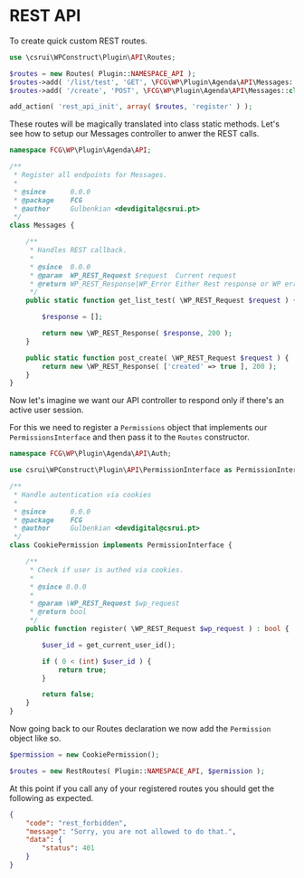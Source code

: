 # REST API

To create quick custom REST routes.

```php
use \csrui\WPConstruct\Plugin\API\Routes;

$routes = new Routes( Plugin::NAMESPACE_API );
$routes->add( '/list/test', 'GET', \FCG\WP\Plugin\Agenda\API\Messages::class );
$routes->add( '/create', 'POST', \FCG\WP\Plugin\Agenda\API\Messages::class );

add_action( 'rest_api_init', array( $routes, 'register' ) );
```

These routes will be magically translated into class static methods.
Let's see how to setup our Messages controller to anwer the REST calls.

```php
namespace FCG\WP\Plugin\Agenda\API;

/**
 * Register all endpoints for Messages.
 *
 * @since      0.0.0
 * @package    FCG
 * @author     Gulbenkian <devdigital@csrui.pt>
 */
class Messages {

	/**
	 * Handles REST callback.
	 *
	 * @since  0.0.0
	 * @param  WP_REST_Request $request  Current request
	 * @return WP_REST_Response|WP_Error Either Rest response or WP error
	 */
	public static function get_list_test( \WP_REST_Request $request ) {

		$response = [];

		return new \WP_REST_Response( $response, 200 );
	}

	public static function post_create( \WP_REST_Request $request ) {
		return new \WP_REST_Response( ['created' => true ], 200 );
	}
}
```

Now let's imagine we want our API controller to respond only if there's an active user session.

For this we need to register a `Permissions` object that implements our `PermissionsInterface` and then pass it to the `Routes` constructor.

```php
namespace FCG\WP\Plugin\Agenda\API\Auth;

use csrui\WPConstruct\Plugin\API\PermissionInterface as PermissionInterface;

/**
 * Handle autentication via cookies
 *
 * @since      0.0.0
 * @package    FCG
 * @author     Gulbenkian <devdigital@csrui.pt>
 */
class CookiePermission implements PermissionInterface {

	/**
	 * Check if user is authed via cookies.
	 *
	 * @since 0.0.0
	 *
	 * @param \WP_REST_Request $wp_request
	 * @return bool
	 */
	public function register( \WP_REST_Request $wp_request ) : bool {

		$user_id = get_current_user_id();

		if ( 0 < (int) $user_id ) {
			return true;
		}

		return false;
	}
}
```

Now going back to our Routes declaration we now add the `Permission` object like so.

```php
$permission = new CookiePermission();

$routes = new RestRoutes( Plugin::NAMESPACE_API, $permission );
```

At this point if you call any of your registered routes you should get the following as expected.

```json
{
    "code": "rest_forbidden",
    "message": "Sorry, you are not allowed to do that.",
    "data": {
        "status": 401
    }
}
```
